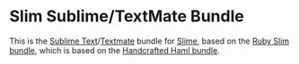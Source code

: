 # Slim Sublime/TextMate Bundle

This is the [Sublime Text](http://www.sublimetext.com/)/[Textmate](http://macromates.com/) bundle for [Slime](http://slime-lang.com/), based on the [Ruby Slim bundle](https://github.com/slim-template/ruby-slim.tmbundle), which is based on the [Handcrafted Haml bundle](http://github.com/handcrafted/handcrafted-haml-textmate-bundle).